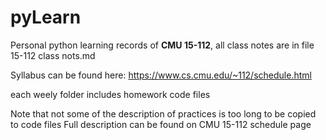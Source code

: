 # pyLearn

Personal python learning records of **CMU 15-112**, all class notes are in file 15-112 class nots.md

Syllabus can be found here: https://www.cs.cmu.edu/~112/schedule.html

each weely folder includes homework code files

Note that not some of the description of practices is too long to be copied to code files
Full description can be found on CMU 15-112 schedule page
